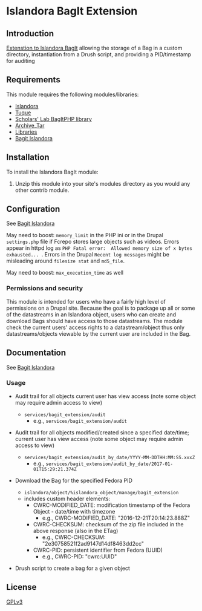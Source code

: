 # Islandora BagIt Extension 

## Introduction

[Extenstion to Islandora BagIt](https://github.com/Islandora/islandora_bagit) allowing the storage of a Bag in a custom directory, instantiation from a Drush script, and providing a PID/timestamp for auditing


## Requirements

This module requires the following modules/libraries:

* [Islandora](https://github.com/islandora/islandora)
* [Tuque](https://github.com/islandora/tuque)
* [Scholars' Lab BagItPHP library](https://github.com/scholarslab/BagItPHP)
* [Archive_Tar](http://pear.php.net/package/Archive_Tar)
* [Libraries](https://drupal.org/project/libraries)
* [Bagit Islandora](https://github.com/Islandora/islandora_bagit)

## Installation

To install the Islandora BagIt module:

1. Unzip this module into your site's modules directory as you would any other contrib module.


## Configuration

See [Bagit Islandora](https://github.com/Islandora/islandora_bagit)

May need to boost: `memory_limit` in the PHP ini or in the Drupal `settings.php` file if Fcrepo stores large objects such as videos. Errors appear in httpd log as `PHP Fatal error:  Allowed memory size of x bytes exhausted... `. Errors in the Drupal `Recent log messages` might be misleading around `filesize stat` and `md5_file`.

May need to boost: `max_execution_time` as well


### Permissions and security

This module is intended for users who have a fairly high level of permissions on a Drupal site. Because the goal is to package up all or some of the datastreams in an Islandora object, users who can create and download Bags should have access to those datastreams. The module check the current users' access rights to a datastream/object thus only datastreams/objects viewable by the current user are included in the Bag.


## Documentation

See [Bagit Islandora](https://github.com/Islandora/islandora_bagit)

### Usage

* Audit trail for all objects current user has view access (note some object may require admin access to view)
  * `services/bagit_extension/audit`
    * e.g., `services/bagit_extension/audit`
 
* Audit trail for all objects modified/created since a specified date/time; current user has view access (note some object may require admin access to view)
  * `services/bagit_extension/audit_by_date/YYYY-MM-DDTHH:MM:SS.xxxZ`
    * e.g., `services/bagit_extension/audit_by_date/2017-01-01T15:29:21.374Z`

* Download the Bag for the specified Fedora PID
  * `islandora/object/%islandora_object/manage/bagit_extension`
  * includes custom header elements:
    * CWRC-MODIFIED_DATE: modification timestamp of the Fedora Object - date/time with timezone
      * e.g., CWRC-MODIFIED_DATE: "2016-12-21T20:14:23.888Z"
    * CWRC-CHECKSUM: checksum of the zip file included in the above response (also in the ETag) 
      * e.g., CWRC-CHECKSUM: "2e30758521f2ad9147d14df8463dd2cc"
    * CWRC-PID: persistent identifier from Fedora (UUID)
      * e.g., CWRC-PID: "cwrc:UUID"


* Drush script to create a bag for a given object


## License

[GPLv3](http://www.gnu.org/licenses/gpl-3.0.txt)
